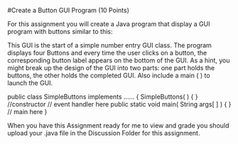 #Create a Button GUI Program (10 Points)

For this assignment you will create a Java program that display a GUI program with buttons
similar to this:

This GUI is the start of a simple number entry GUI class. The program displays four Buttons and
every time the user clicks on a button, the corresponding button label appears on the bottom of
the GUI. As a hint, you might break up the design of the GUI into two parts: one part holds the
buttons, the other holds the completed GUI. Also include a main ( ) to launch the GUI.

public class SimpleButtons implements ...... {
SimpleButtons( ) { } //constructor
// event handler here
public static void main( String args[ ] ) { } // main here
}

When you have this Assignment ready for me to view and grade you should upload your .java
file in the Discussion Folder for this assignment.

